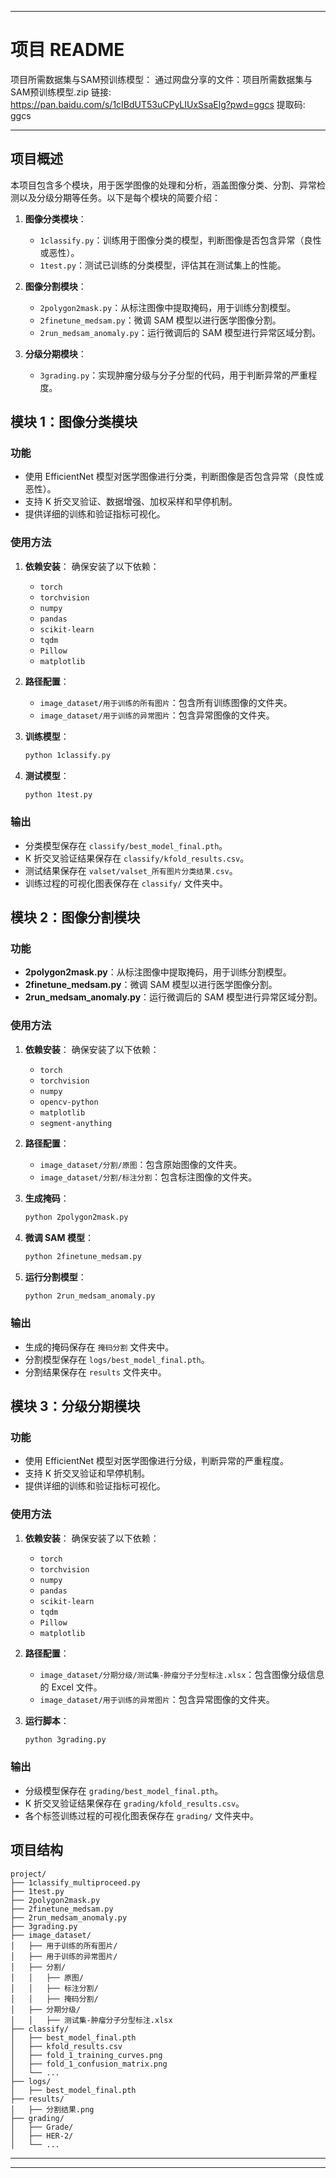 

---

# 项目 README
项目所需数据集与SAM预训练模型：
通过网盘分享的文件：项目所需数据集与SAM预训练模型.zip
链接: https://pan.baidu.com/s/1cIBdUT53uCPyLIUxSsaElg?pwd=ggcs 提取码: ggcs

---

## 项目概述
本项目包含多个模块，用于医学图像的处理和分析，涵盖图像分类、分割、异常检测以及分级分期等任务。以下是每个模块的简要介绍：

1. **图像分类模块**：
   - `1classify.py`：训练用于图像分类的模型，判断图像是否包含异常（良性或恶性）。
   - `1test.py`：测试已训练的分类模型，评估其在测试集上的性能。

2. **图像分割模块**：
   - `2polygon2mask.py`：从标注图像中提取掩码，用于训练分割模型。
   - `2finetune_medsam.py`：微调 SAM 模型以进行医学图像分割。
   - `2run_medsam_anomaly.py`：运行微调后的 SAM 模型进行异常区域分割。

3. **分级分期模块**：
   - `3grading.py`：实现肿瘤分级与分子分型的代码，用于判断异常的严重程度。

## 模块 1：图像分类模块

### 功能
- 使用 EfficientNet 模型对医学图像进行分类，判断图像是否包含异常（良性或恶性）。
- 支持 K 折交叉验证、数据增强、加权采样和早停机制。
- 提供详细的训练和验证指标可视化。

### 使用方法
1. **依赖安装**：
   确保安装了以下依赖：
   - `torch`
   - `torchvision`
   - `numpy`
   - `pandas`
   - `scikit-learn`
   - `tqdm`
   - `Pillow`
   - `matplotlib`

2. **路径配置**：
   - `image_dataset/用于训练的所有图片`：包含所有训练图像的文件夹。
   - `image_dataset/用于训练的异常图片`：包含异常图像的文件夹。

3. **训练模型**：
   ```bash
   python 1classify.py
   ```

4. **测试模型**：
   ```bash
   python 1test.py
   ```

### 输出
- 分类模型保存在 `classify/best_model_final.pth`。
- K 折交叉验证结果保存在 `classify/kfold_results.csv`。
- 测试结果保存在 `valset/valset_所有图片分类结果.csv`。
- 训练过程的可视化图表保存在 `classify/` 文件夹中。

## 模块 2：图像分割模块

### 功能
- **2polygon2mask.py**：从标注图像中提取掩码，用于训练分割模型。
- **2finetune_medsam.py**：微调 SAM 模型以进行医学图像分割。
- **2run_medsam_anomaly.py**：运行微调后的 SAM 模型进行异常区域分割。

### 使用方法
1. **依赖安装**：
   确保安装了以下依赖：
   - `torch`
   - `torchvision`
   - `numpy`
   - `opencv-python`
   - `matplotlib`
   - `segment-anything`

2. **路径配置**：
   - `image_dataset/分割/原图`：包含原始图像的文件夹。
   - `image_dataset/分割/标注分割`：包含标注图像的文件夹。

3. **生成掩码**：
   ```bash
   python 2polygon2mask.py
   ```

4. **微调 SAM 模型**：
   ```bash
   python 2finetune_medsam.py
   ```

5. **运行分割模型**：
   ```bash
   python 2run_medsam_anomaly.py
   ```

### 输出
- 生成的掩码保存在 `掩码分割` 文件夹中。
- 分割模型保存在 `logs/best_model_final.pth`。
- 分割结果保存在 `results` 文件夹中。

## 模块 3：分级分期模块

### 功能
- 使用 EfficientNet 模型对医学图像进行分级，判断异常的严重程度。
- 支持 K 折交叉验证和早停机制。
- 提供详细的训练和验证指标可视化。

### 使用方法
1. **依赖安装**：
   确保安装了以下依赖：
   - `torch`
   - `torchvision`
   - `numpy`
   - `pandas`
   - `scikit-learn`
   - `tqdm`
   - `Pillow`
   - `matplotlib`

2. **路径配置**：
   - `image_dataset/分期分级/测试集-肿瘤分子分型标注.xlsx`：包含图像分级信息的 Excel 文件。
   - `image_dataset/用于训练的异常图片`：包含异常图像的文件夹。

3. **运行脚本**：
   ```bash
   python 3grading.py
   ```

### 输出
- 分级模型保存在 `grading/best_model_final.pth`。
- K 折交叉验证结果保存在 `grading/kfold_results.csv`。
- 各个标签训练过程的可视化图表保存在 `grading/` 文件夹中。

## 项目结构
```
project/
├── 1classify_multiproceed.py
├── 1test.py
├── 2polygon2mask.py
├── 2finetune_medsam.py
├── 2run_medsam_anomaly.py
├── 3grading.py
├── image_dataset/
│   ├── 用于训练的所有图片/
│   ├── 用于训练的异常图片/
│   ├── 分割/
│   │   ├── 原图/
│   │   ├── 标注分割/
│   │   ├── 掩码分割/
│   ├── 分期分级/
│   │   ├── 测试集-肿瘤分子分型标注.xlsx
├── classify/
│   ├── best_model_final.pth
│   ├── kfold_results.csv
│   ├── fold_1_training_curves.png
│   ├── fold_1_confusion_matrix.png
│   └── ...
├── logs/
│   ├── best_model_final.pth
├── results/
│   ├── 分割结果.png
├── grading/
│   ├── Grade/
│   ├── HER-2/
│   └── ...
```

---



---


